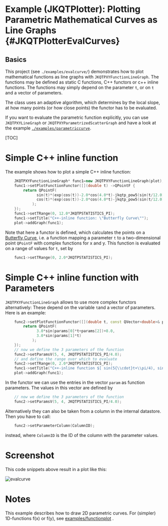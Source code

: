 # Example (JKQTPlotter): Plotting Parametric Mathematical Curves as Line Graphs {#JKQTPlotterEvalCurves}
## Basics
This project (see `./examples/evalcurve/`) demonstrates how to plot mathematical functions as line graphs with `JKQTPXYFunctionLineGraph`. The functions may be defined as static C functions, C++ functors or c++ inline functions. The functions may simply depend on the parameter `t`, or on `t` and a vector of parameters.

The class uses an adaptive algorithm, which determines by the local slope, at how many points (or how close points) the functor has to be evaluated. 

If you want to evaluate the parametric function explicitly, you can use `JKQTPXYLineGraph` or `JKQTPXYParametrizedScatterGraph` and have a look at the example [`./examples/parametriccurve`](https://github.com/jkriege2/JKQtPlotter/tree/master/examples/parametriccurve).

[TOC]

# Simple C++ inline function
The example shows how to plot a simple C++ inline function: 

```.cpp
    JKQTPXYFunctionLineGraph* func1=new JKQTPXYFunctionLineGraph(plot);
    func1->setPlotFunctionFunctor([](double t) ->QPointF {
        return QPointF(
              sin(t)*(exp(cos(t))-2.0*cos(4.0*t)-jkqtp_pow5(sin(t/12.0))),
              cos(t)*(exp(cos(t))-2.0*cos(4.0*t)-jkqtp_pow5(sin(t/12.0)))
            );
    });
    func1->setTRange(0, 12.0*JKQTPSTATISTICS_PI);
    func1->setTitle("C++-inline function: \"Butterfly Curve\"");
    plot->addGraph(func1);
```

Note that here a functor is defined, which calculates the points on a [Butterfly Curve](https://en.wikipedia.org/wiki/Butterfly_curve_(transcendental)), i.e. a function mapping a parameter `t` to a two-dimensional point `QPointF` with complex functions for x and y. This function is evaluated on a range of values for `t`, set by 

```.cpp
    func1->setTRange(0, 2.0*JKQTPSTATISTICS_PI);
```

# Simple C++ inline function with Parameters
`JKQTPXYFunctionLineGraph` allows to use more complex functors alternatively: These depend on the variable `t`and a vector of parameters. Here is an example:

```.cpp
    func2->setPlotFunctionFunctor([](double t, const QVector<double>& params) ->QPointF {
        return QPointF(
              3.0*sin(params[0]*t+params[2])+8.0,
              3.0*sin(params[1]*t)
            );
    });
    // now we define the 3 parameters of the function
    func2->setParamsV(5, 4, JKQTPSTATISTICS_PI/4.0);
    // and define the range over which to evaluate
    func2->setTRange(0, 2.0*JKQTPSTATISTICS_PI);
    func1->setTitle("C++-inline function $[ sin(5{\\cdot}t+\\pi/4), sin(4{\\cdot}t) ]$");
    plot->addGraph(func1);
```

In the functor we can use the entries in the vector `param` as function parameters. The values in this vector are defined by 

```.cpp
    // now we define the 3 parameters of the function
    func2->setParamsV(5, 4, JKQTPSTATISTICS_PI/4.0);
```

Alternatively they can also be taken from a column in the internal datastore. Then you have to call:

```.cpp
    func2->setParameterColumn(ColumnID);
```

instead, where `ColumnID` is the ID of the column with the parameter values.

# Screenshot

This code snippets above result in a plot like this:

![evalcurve](https://raw.githubusercontent.com/jkriege2/JKQtPlotter/master/screenshots/evalcurve.png)

# Notes

This example describes how to draw 2D parametric curves. For (simpler) 1D-functions f(x) or f(y), see [examples/functionplot](https://github.com/jkriege2/JKQtPlotter/tree/master/examples/functionplot) .


